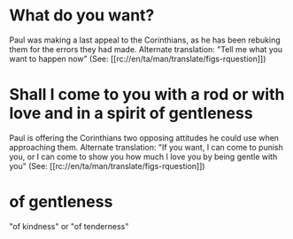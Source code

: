 # What do you want?

Paul was making a last appeal to the Corinthians, as he has been rebuking them for the errors they had made. Alternate translation: "Tell me what you want to happen now" (See: [[rc://en/ta/man/translate/figs-rquestion]])

# Shall I come to you with a rod or with love and in a spirit of gentleness

Paul is offering the Corinthians two opposing attitudes he could use when approaching them. Alternate translation: "If you want, I can come to punish you, or I can come to show you how much I love you by being gentle with you" (See: [[rc://en/ta/man/translate/figs-rquestion]])

# of gentleness

"of kindness" or "of tenderness"

